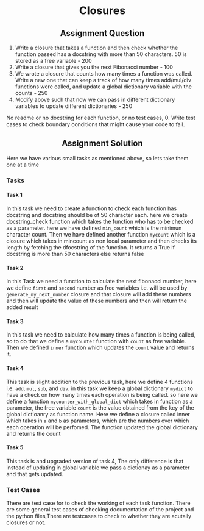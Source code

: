 <h1 align="center">Closures</h1>

<h2 align="center"> Assignment Question </h2>

1. Write a closure that takes a function and then check whether the function passed has a docstring with more than 50 characters. 50 is stored as a free variable - 200
2. Write a closure that gives you the next Fibonacci number - 100
3. We wrote a closure that counts how many times a function was called. Write a new one that can keep a track of how many times add/mul/div functions were called, and update a global dictionary variable with the counts - 250
4. Modify above such that now we can pass in different dictionary variables to update different dictionaries - 250

No readme or no docstring for each function, or no test cases, 0. Write test cases to check boundary conditions that might cause your code to fail. 

<h2 align="center"> Assignment Solution </h2>

Here we have various small tasks as mentioned above, so lets take them one at a time

### Tasks

#### **Task 1**

In this task we need to create a function to check each function has docstring and docstring should be of 50 character each. here we create docstring_check function which takes the function who has to be checked as a parameter. here we have defined `min_count` which is the minimun character count. Then we have defined another function `mycount` which is a closure which takes in mincount as non local parameter and then checks its length by fetching the dfocstring of the function. It returns a True if docstring is more than 50 characters else returns false

#### **Task 2**

In this Task we need a function to calculate the next fibonacci number, here we define `first` and `second` number as free variables i.e. will be used by `generate_my_next_number` closure and that closure will add these numbers and then will update the value of these numbers and then will return the added result

#### **Task 3**

In this task we need to calculate how many times a function is being called, so to do that we define a `mycounter` function with `count` as free variable. Then we defined `inner` function which updates the `count` value and returns it.

#### **Task 4**

This task is slight addition to the previous task, here we define 4 functions i.e. `add`, `mul`, `sub`, and `div`. in this task we keep a global dictionary `mydict` to have a check on how many times each operation is being called. so here we define a function `mycounter_with_global_dict` which takes in function as a parameter, the    free variable `count` is the value obtained from the key of the global dictioanry as function name. Here we define a closure called inner which takes in  `a` and `b` as parameters, which are the numbers over which each operation will be perfomed. The function updated the global dictionary and returns the count

#### **Task 5**

This task is and upgraded version of task 4, The only difference is that instead of updating in global variable we pass a dictionay as a parameter and that gets updated. 

### Test Cases

There are test case for to check the working of each task function. There are some general test cases of checking documentation of the project and the python files,There are testcases to check to whether they are acutally closures or not.
